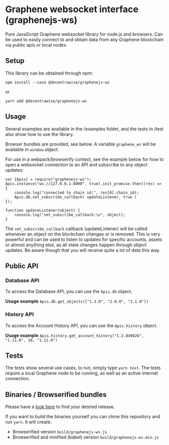 # Graphene websocket interface (graphenejs-ws)

Pure JavaScript Graphene websocket library for node.js and browsers. Can be used to easily connect to and obtain data from any Graphene blockchain via public apis or local nodes.


## Setup

This library can be obtained through npm:
```
npm install --save @decentrawise/graphenejs-ws
```
or
```
yarn add @decentrawise/graphenejs-ws
```

## Usage

Several examples are available in the /examples folder, and the tests in /test also show how to use the library.

Browser bundles are provided, see below. A variable `graphene_ws` will be available in `window` object.

For use in a webpack/browserify context, see the example below for how to open a websocket connection to an API and subscribe to any object updates:

```
var {Apis} = require("graphenejs-ws");
Apis.instance("ws://127.0.0.1:8090", true).init_promise.then((res) => {
    console.log("connected to chain id:", res[0].chain_id);
    Apis.db.set_subscribe_callback( updateListener, true )
});

function updateListener(object) {
    console.log("set_subscribe_callback:\n", object);
}
```
The `set_subscribe_callback` callback (updateListener) will be called whenever an object on the blockchain changes or is removed. This is very powerful and can be used to listen to updates for specific accounts, assets or almost anything else, as all state changes happen through object updates. Be aware though that you will receive quite a lot of data this way.


## Public API 

### Database API

To access the Database API, you can use the `Apis.db` object.

__Usage example__
`Apis.db.get_objects(["1.3.0", "2.0.0", "2.1.0"])`

### History API

To access the Account History API, you can use the `Apis.history` object.

__Usage example__
`Apis.history.get_account_history("1.2.849826", "1.11.0", 10, "1.11.0")`

## Tests

The tests show several use cases, to run, simply type `yarn test`. The tests require a local Graphene node to be running, as well as an active internet connection.

## Binaries / Browserified bundles

Please have a [look here](https://github.com/decentrawise/graphenejs-ws/releases) to find your desired release.

If you want to build the binaries yourself you can clone this repository and run `yarn`. It will create:

-   Browserified version `build/graphenejs-ws.js`
-   Browserified and minified (babel) version `build/graphenejs-ws.min.js`

